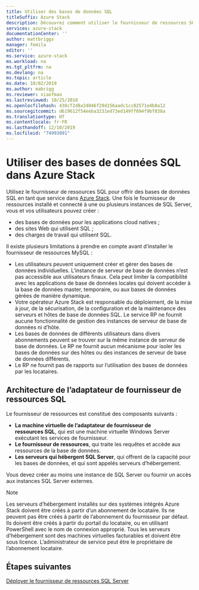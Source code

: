 ```yaml
---
title: Utiliser des bases de données SQL
titleSuffix: Azure Stack
description: Découvrez comment utiliser le fournisseur de ressources SQL Server pour offrir des bases de données SQL en tant que service dans Azure Stack.
services: azure-stack
documentationCenter: ''
author: mattbriggs
manager: femila
editor: ''
ms.service: azure-stack
ms.workload: na
ms.tgt_pltfrm: na
ms.devlang: na
ms.topic: article
ms.date: 10/02/2019
ms.author: mabrigg
ms.reviewer: xiaofmao
ms.lastreviewed: 10/25/2018
ms.openlocfilehash: 438cf2d8a34046f29d156aadc1cc82571e4b8a12
ms.sourcegitcommit: d619612f54eeba3231ed73ed149ff894f9bf838a
ms.translationtype: HT
ms.contentlocale: fr-FR
ms.lasthandoff: 12/10/2019
ms.locfileid: "74993891"
---
```

# <a name="use-sql-databases-on-azure-stack"></a>Utiliser des bases de données SQL dans Azure Stack

Utilisez le fournisseur de ressources SQL pour offrir des bases de données SQL en tant que service dans [Azure Stack](azure-stack-overview.md). Une fois le fournisseur de ressources installé et connecté à une ou plusieurs instances de SQL Server, vous et vos utilisateurs pouvez créer :

- des bases de données pour les applications cloud natives ;
- des sites Web qui utilisent SQL ;
- des charges de travail qui utilisent SQL.

Il existe plusieurs limitations à prendre en compte avant d’installer le fournisseur de ressources MySQL :

- Les utilisateurs peuvent uniquement créer et gérer des bases de données individuelles. L’instance de serveur de base de données n’est pas accessible aux utilisateurs finaux. Cela peut limiter la compatibilité avec les applications de base de données locales qui doivent accéder à la base de données master, temporaire, ou aux bases de données gérées de manière dynamique.
- Votre opérateur Azure Stack est responsable du déploiement, de la mise à jour, de la sécurisation, de la configuration et de la maintenance des serveurs et hôtes de base de données SQL. Le service RP ne fournit aucune fonctionnalité de gestion des instances de serveur de base de données ni d’hôte. 
- Les bases de données de différents utilisateurs dans divers abonnements peuvent se trouver sur la même instance de serveur de base de données. Le RP ne fournit aucun mécanisme pour isoler les bases de données sur des hôtes ou des instances de serveur de base de données différents.
- Le RP ne fournit pas de rapports sur l’utilisation des bases de données par les locataires.

## <a name="sql-resource-provider-adapter-architecture"></a>Architecture de l’adaptateur de fournisseur de ressources SQL

Le fournisseur de ressources est constitué des composants suivants :

- **La machine virtuelle de l’adaptateur de fournisseur de ressources SQL**, qui est une machine virtuelle Windows Server exécutant les services de fournisseur.
- **Le fournisseur de ressources**, qui traite les requêtes et accède aux ressources de la base de données.
- **Les serveurs qui hébergent SQL Server**, qui offrent de la capacité pour les bases de données, et qui sont appelés serveurs d’hébergement.

Vous devez créer au moins une instance de SQL Server ou fournir un accès aux instances SQL Server externes.

> [!NOTE]
> Les serveurs d’hébergement installés sur des systèmes intégrés Azure Stack doivent être créés à partir d’un abonnement de locataire. Ils ne peuvent pas être créés à partir de l’abonnement du fournisseur par défaut. Ils doivent être créés à partir du portail du locataire, ou en utilisant PowerShell avec le nom de connexion approprié. Tous les serveurs d’hébergement sont des machines virtuelles facturables et doivent être sous licence. L’administrateur de service peut être le propriétaire de l’abonnement locataire.

## <a name="next-steps"></a>Étapes suivantes

[Déployer le fournisseur de ressources SQL Server](azure-stack-sql-resource-provider-deploy.md)
